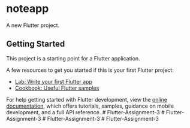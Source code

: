 # noteapp

A new Flutter project.

## Getting Started

This project is a starting point for a Flutter application.

A few resources to get you started if this is your first Flutter project:

- [Lab: Write your first Flutter app](https://docs.flutter.dev/get-started/codelab)
- [Cookbook: Useful Flutter samples](https://docs.flutter.dev/cookbook)

For help getting started with Flutter development, view the
[online documentation](https://docs.flutter.dev/), which offers tutorials,
samples, guidance on mobile development, and a full API reference.
#   F l u t t e r - A s s i g n m e n t - 3  
 #   F l u t t e r - A s s i g n m e n t - 3  
 #   F l u t t e r - A s s i g n m e n t - 3  
 #   F l u t t e r - A s s i g n m e n t - 3  
 
